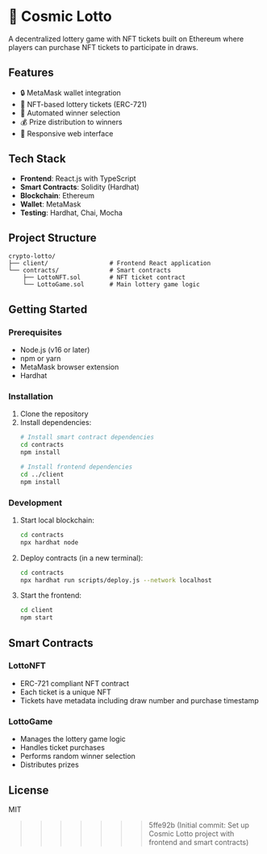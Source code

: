 # 🎰 Cosmic Lotto

A decentralized lottery game with NFT tickets built on Ethereum where players can purchase NFT tickets to participate in draws.

## Features

- 🔒 MetaMask wallet integration
- 🎫 NFT-based lottery tickets (ERC-721)
- 🎰 Automated winner selection
- 💰 Prize distribution to winners
- 📱 Responsive web interface

## Tech Stack

- **Frontend**: React.js with TypeScript
- **Smart Contracts**: Solidity (Hardhat)
- **Blockchain**: Ethereum
- **Wallet**: MetaMask
- **Testing**: Hardhat, Chai, Mocha

## Project Structure

```
crypto-lotto/
├── client/                 # Frontend React application
└── contracts/              # Smart contracts
    ├── LottoNFT.sol        # NFT ticket contract
    └── LottoGame.sol       # Main lottery game logic
```

## Getting Started

### Prerequisites

- Node.js (v16 or later)
- npm or yarn
- MetaMask browser extension
- Hardhat

### Installation

1. Clone the repository
2. Install dependencies:
   ```bash
   # Install smart contract dependencies
   cd contracts
   npm install
   
   # Install frontend dependencies
   cd ../client
   npm install
   ```

### Development

1. Start local blockchain:
   ```bash
   cd contracts
   npx hardhat node
   ```

2. Deploy contracts (in a new terminal):
   ```bash
   cd contracts
   npx hardhat run scripts/deploy.js --network localhost
   ```

3. Start the frontend:
   ```bash
   cd client
   npm start
   ```

## Smart Contracts

### LottoNFT
- ERC-721 compliant NFT contract
- Each ticket is a unique NFT
- Tickets have metadata including draw number and purchase timestamp

### LottoGame
- Manages the lottery game logic
- Handles ticket purchases
- Performs random winner selection
- Distributes prizes

## License

MIT
>>>>>>> 5ffe92b (Initial commit: Set up Cosmic Lotto project with frontend and smart contracts)
